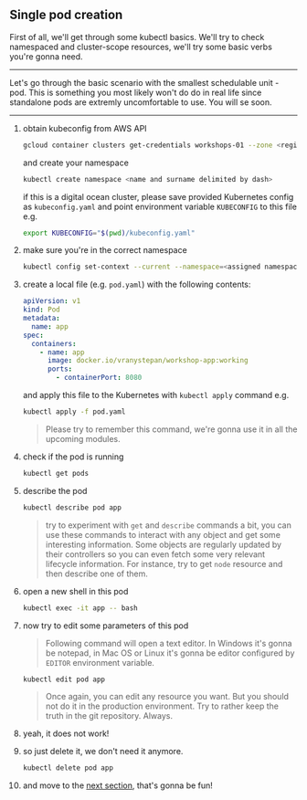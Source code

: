 ## Single pod creation

First of all, we'll get through some kubectl basics. We'll try to check namespaced
and cluster-scope resources, we'll try some basic verbs you're gonna need.

---

Let's go through the basic scenario with the smallest schedulable unit - pod. This is something you most likely won't do do in real life
since standalone pods are extremly uncomfortable to use. You will se
soon.

---

1. obtain kubeconfig from AWS API

    ```bash
    gcloud container clusters get-credentials workshops-01 --zone <region> --project <gcp project id>
    ```

    and create your namespace

    ```bash
    kubectl create namespace <name and surname delimited by dash>
    ```

    if this is a digital ocean cluster, please save provided Kubernetes config as
    `kubeconfig.yaml` and point environment variable `KUBECONFIG` to this file e.g.

    ```bash
    export KUBECONFIG="$(pwd)/kubeconfig.yaml"
    ```

2. make sure you're in the correct namespace

    ```bash
    kubectl config set-context --current --namespace=<assigned namespace>
    ```

3. create a local file (e.g. `pod.yaml`) with the following contents:

    ```yaml
    apiVersion: v1
    kind: Pod
    metadata:
      name: app
    spec:
      containers:
        - name: app
          image: docker.io/vranystepan/workshop-app:working
          ports:
            - containerPort: 8080
    ```

    and apply this file to the Kubernetes with `kubectl apply` command e.g.

    ```bash
    kubectl apply -f pod.yaml
    ``` 

    > Please try to remember this command, we're gonna use it in all the upcoming
    > modules.

4. check if the pod is running

    ```bash
    kubectl get pods
    ```

5. describe the pod

    ```bash
    kubectl describe pod app
    ```

    > try to experiment with `get` and `describe` commands a bit,
    > you can use these commands to interact with any object and
    > get some interesting information. Some objects are regularly
    > updated by their controllers so you can even fetch some
    > very relevant lifecycle information. For instance, try to
    > get `node` resource and then describe one of them.

6. open a new shell in this pod

    ```bash
    kubectl exec -it app -- bash
    ```

7. now try to edit some parameters of this pod

    > Following command will open a text editor. In Windows it's gonna be
    > notepad, in Mac OS or Linux it's gonna be editor configured by
    > `EDITOR` environment variable.

    ```bash
    kubectl edit pod app
    ```

    > Once again, you can edit any resource you want. But you should not do it
    > in the production environment. Try to rather keep the truth in the
    > git repository. Always.

8. yeah, it does not work!

9. so just delete it, we don't need it anymore.

    ```bash
    kubectl delete pod app
    ```

10. and move to the [next section](./01_deployment.md), that's gonna be fun!
